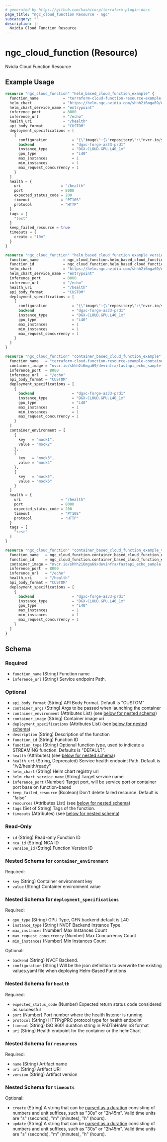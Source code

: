 ```yaml
---
# generated by https://github.com/hashicorp/terraform-plugin-docs
page_title: "ngc_cloud_function Resource - ngc"
subcategory: ""
description: |-
  Nvidia Cloud Function Resource
---
```


# ngc_cloud_function (Resource)

Nvidia Cloud Function Resource

## Example Usage

```terraform
resource "ngc_cloud_function" "helm_based_cloud_function_example" {
  function_name           = "terraform-cloud-function-resource-example-helm"
  helm_chart              = "https://helm.ngc.nvidia.com/shhh2i6mga69/devinfra/charts/inference-test-0.1.tgz"
  helm_chart_service_name = "entrypoint"
  inference_port          = 8000
  inference_url           = "/echo"
  health_uri              = "/health"
  api_body_format         = "CUSTOM"
  deployment_specifications = [
    {
      configuration           = "{\"image\":{\"repository\":\"nvcr.io/shhh2i6mga69/devinfra/fastapi_echo_sample\",\"tag\":\"latest\"}}",
      backend                 = "dgxc-forge-az33-prd1"
      instance_type           = "DGX-CLOUD.GPU.L40_1x"
      gpu_type                = "L40"
      max_instances           = 1
      min_instances           = 1
      max_request_concurrency = 1
    }
  ]
  health = {
    uri                  = "/health"
    port                 = 8000
    expected_status_code = 200
    timeout              = "PT10S"
    protocol             = "HTTP"
  }
  tags = [
    "test"
  ]
  keep_failed_resource = true
  timeouts = {
    create = "10m"
  }
}

resource "ngc_cloud_function" "helm_based_cloud_function_example_version" {
  function_name           = ngc_cloud_function.helm_based_cloud_function_example.function_name
  function_id             = ngc_cloud_function.helm_based_cloud_function_example.id
  helm_chart              = "https://helm.ngc.nvidia.com/shhh2i6mga69/devinfra/charts/inference-test-0.1.tgz"
  helm_chart_service_name = "entrypoint"
  inference_port          = 8000
  inference_url           = "/echo"
  health_uri              = "/health"
  api_body_format         = "CUSTOM"
  deployment_specifications = [
    {
      configuration           = "{\"image\":{\"repository\":\"nvcr.io/shhh2i6mga69/devinfra/fastapi_echo_sample\",\"tag\":\"latest\"}}",
      backend                 = "dgxc-forge-az33-prd1"
      instance_type           = "DGX-CLOUD.GPU.L40_1x"
      gpu_type                = "L40"
      max_instances           = 1
      min_instances           = 1
      max_request_concurrency = 1
    }
  ]
}

resource "ngc_cloud_function" "container_based_cloud_function_example" {
  function_name   = "terraform-cloud-function-resource-example-container"
  container_image = "nvcr.io/shhh2i6mga69/devinfra/fastapi_echo_sample:latest"
  inference_port  = 8000
  inference_url   = "/echo"
  api_body_format = "CUSTOM"
  deployment_specifications = [
    {
      backend                 = "dgxc-forge-az33-prd1"
      instance_type           = "DGX-CLOUD.GPU.L40_1x"
      gpu_type                = "L40"
      max_instances           = 1
      min_instances           = 1
      max_request_concurrency = 1
    }
  ]
  container_environment = [
    {
      key   = "mock1",
      value = "mock2"
    },
    {
      key   = "mock3",
      value = "mock4"
    },
    {
      key   = "mock5",
      value = "mock6"
    }
  ]
  health = {
    uri                  = "/health"
    port                 = 8000
    expected_status_code = 200
    timeout              = "PT10S"
    protocol             = "HTTP"
  }
  tags = [
    "test"
  ]
}

resource "ngc_cloud_function" "container_based_cloud_function_example_version" {
  function_name   = ngc_cloud_function.container_based_cloud_function_example.function_name
  function_id     = ngc_cloud_function.container_based_cloud_function_example.id
  container_image = "nvcr.io/shhh2i6mga69/devinfra/fastapi_echo_sample:latest"
  inference_port  = 8000
  inference_url   = "/echo"
  health_uri      = "/health"
  api_body_format = "CUSTOM"
  deployment_specifications = [
    {
      backend                 = "dgxc-forge-az33-prd1"
      instance_type           = "DGX-CLOUD.GPU.L40_1x"
      gpu_type                = "L40"
      max_instances           = 1
      min_instances           = 1
      max_request_concurrency = 1
    }
  ]
}
```

<!-- schema generated by tfplugindocs -->
## Schema

### Required

- `function_name` (String) Function name
- `inference_url` (String) Service endpoint Path.

### Optional

- `api_body_format` (String) API Body Format. Default is "CUSTOM"
- `container_args` (String) Args to be passed when launching the container
- `container_environment` (Attributes List) (see [below for nested schema](#nestedatt--container_environment))
- `container_image` (String) Container image uri
- `deployment_specifications` (Attributes List) (see [below for nested schema](#nestedatt--deployment_specifications))
- `description` (String) Description of the function
- `function_id` (String) Function ID
- `function_type` (String) Optional function type, used to indicate a STREAMING function. Defaults is "DEFAULT".
- `health` (Attributes) (see [below for nested schema](#nestedatt--health))
- `health_uri` (String, Deprecated) Service health endpoint Path. Default is "/v2/health/ready"
- `helm_chart` (String) Helm chart registry uri
- `helm_chart_service_name` (String) Target service name
- `inference_port` (Number) Target port, will be service port or container port base on function-based
- `keep_failed_resource` (Boolean) Don't delete failed resource. Default is "false"
- `resources` (Attributes List) (see [below for nested schema](#nestedatt--resources))
- `tags` (Set of String) Tags of the function.
- `timeouts` (Attributes) (see [below for nested schema](#nestedatt--timeouts))

### Read-Only

- `id` (String) Read-only Function ID
- `nca_id` (String) NCA ID
- `version_id` (String) Function Version ID

<a id="nestedatt--container_environment"></a>
### Nested Schema for `container_environment`

Required:

- `key` (String) Container environment key
- `value` (String) Container environment value


<a id="nestedatt--deployment_specifications"></a>
### Nested Schema for `deployment_specifications`

Required:

- `gpu_type` (String) GPU Type, GFN backend default is L40
- `instance_type` (String) NVCF Backend Instance Type.
- `max_instances` (Number) Max Instances Count
- `max_request_concurrency` (Number) Max Concurrency Count
- `min_instances` (Number) Min Instances Count

Optional:

- `backend` (String) NVCF Backend.
- `configuration` (String) Will be the json definition to overwrite the existing values.yaml file when deploying Helm-Based Functions


<a id="nestedatt--health"></a>
### Nested Schema for `health`

Required:

- `expected_status_code` (Number) Expected return status code considered as successful
- `port` (Number) Port number where the health listener is running
- `protocol` (String) HTTP/gPRC protocol type for health endpoint
- `timeout` (String) ISO 8601 duration string in PnDTnHnMn.nS format
- `uri` (String) Health endpoint for the container or the helmChart


<a id="nestedatt--resources"></a>
### Nested Schema for `resources`

Required:

- `name` (String) Artifact name
- `uri` (String) Artifact URI
- `version` (String) Artifact version


<a id="nestedatt--timeouts"></a>
### Nested Schema for `timeouts`

Optional:

- `create` (String) A string that can be [parsed as a duration](https://pkg.go.dev/time#ParseDuration) consisting of numbers and unit suffixes, such as "30s" or "2h45m". Valid time units are "s" (seconds), "m" (minutes), "h" (hours).
- `update` (String) A string that can be [parsed as a duration](https://pkg.go.dev/time#ParseDuration) consisting of numbers and unit suffixes, such as "30s" or "2h45m". Valid time units are "s" (seconds), "m" (minutes), "h" (hours).
